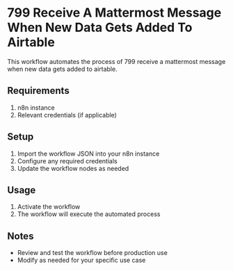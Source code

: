 # 799 Receive A Mattermost Message When New Data Gets Added To Airtable

This workflow automates the process of 799 receive a mattermost message when new data gets added to airtable.

## Requirements

1. n8n instance
2. Relevant credentials (if applicable)

## Setup

1. Import the workflow JSON into your n8n instance
2. Configure any required credentials
3. Update the workflow nodes as needed

## Usage

1. Activate the workflow
2. The workflow will execute the automated process

## Notes

- Review and test the workflow before production use
- Modify as needed for your specific use case
